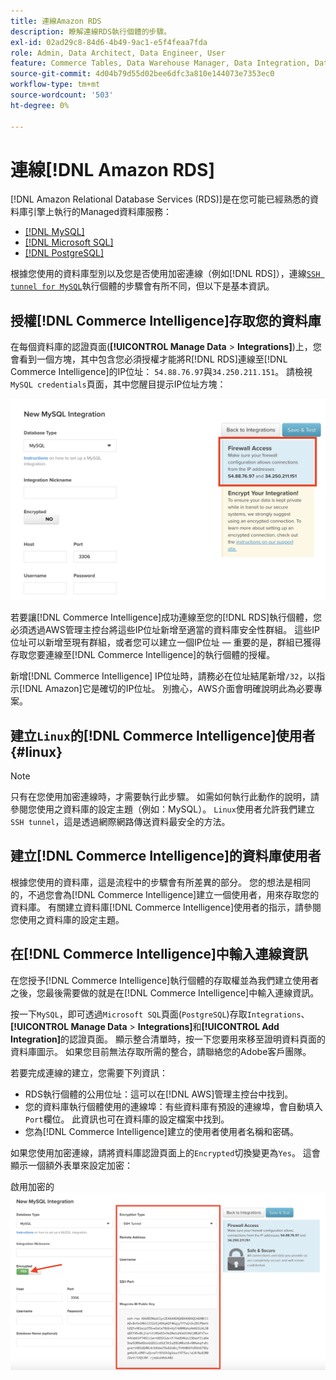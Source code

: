 ```yaml
---
title: 連線Amazon RDS
description: 瞭解連線RDS執行個體的步驟。
exl-id: 02ad29c8-84d6-4b49-9ac1-e5f4feaa7fda
role: Admin, Data Architect, Data Engineer, User
feature: Commerce Tables, Data Warehouse Manager, Data Integration, Data Import/Export
source-git-commit: 4d04b79d55d02bee6dfc3a810e144073e7353ec0
workflow-type: tm+mt
source-wordcount: '503'
ht-degree: 0%

---
```


# 連線[!DNL Amazon RDS]

[!DNL Amazon Relational Database Services (RDS)]是在您可能已經熟悉的資料庫引擎上執行的Managed資料庫服務：

* [[!DNL MySQL]](../integrations/mysql-via-a-direct-connection.md)
* [[!DNL Microsoft SQL]](../integrations/microsoft-sql-server.md)
* [[!DNL PostgreSQL]](../integrations/postgresql.md)

根據您使用的資料庫型別以及您是否使用加密連線（例如[!DNL RDS]），連線[`SSH tunnel for MySQL`](../integrations/mysql-via-ssh-tunnel.md)執行個體的步驟會有所不同，但以下是基本資訊。

## 授權[!DNL Commerce Intelligence]存取您的資料庫

在每個資料庫的認證頁面(**[!UICONTROL Manage Data** > **Integrations]**)上，您會看到一個方塊，其中包含您必須授權才能將R[!DNL RDS]連線至[!DNL Commerce Intelligence]的IP位址： `54.88.76.97`與`34.250.211.151`。 請檢視`MySQL credentials`頁面，其中您醒目提示IP位址方塊：

![Amazon RDS安全性群組設定顯示IP位址組態](../../../assets/RDS_IP.png)

若要讓[!DNL Commerce Intelligence]成功連線至您的[!DNL RDS]執行個體，您必須透過AWS管理主控台將這些IP位址新增至適當的資料庫安全性群組。 這些IP位址可以新增至現有群組，或者您可以建立一個IP位址 — 重要的是，群組已獲得存取您要連線至[!DNL Commerce Intelligence]的執行個體的授權。

新增[!DNL Commerce Intelligence] IP位址時，請務必在位址結尾新增`/32`，以指示[!DNL Amazon]它是確切的IP位址。 別擔心，AWS介面會明確說明此為必要專案。

## 建立`Linux`的[!DNL Commerce Intelligence]使用者 {#linux}

>[!NOTE]
>
>只有在您使用加密連線時，才需要執行此步驟。 如需如何執行此動作的說明，請參閱您使用之資料庫的設定主題（例如：MySQL）。 `Linux`使用者允許我們建立`SSH tunnel`，這是透過網際網路傳送資料最安全的方法。

## 建立[!DNL Commerce Intelligence]的資料庫使用者

根據您使用的資料庫，這是流程中的步驟會有所差異的部分。 您的想法是相同的，不過您會為[!DNL Commerce Intelligence]建立一個使用者，用來存取您的資料庫。 有關建立資料庫[!DNL Commerce Intelligence]使用者的指示，請參閱您使用之資料庫的設定主題。

## 在[!DNL Commerce Intelligence]中輸入連線資訊

在您授予[!DNL Commerce Intelligence]執行個體的存取權並為我們建立使用者之後，您最後需要做的就是在[!DNL Commerce Intelligence]中輸入連線資訊。

按一下`MySQL`，即可透過`Microsoft SQL`頁面(`PostgreSQL`)存取`Integrations`、**[!UICONTROL Manage Data** > **Integrations]**&#x200B;和&#x200B;**[!UICONTROL Add Integration]**&#x200B;的認證頁面。 顯示整合清單時，按一下您要用來移至證明資料頁面的資料庫圖示。 如果您目前無法存取所需的整合，請聯絡您的Adobe客戶團隊。

若要完成連線的建立，您需要下列資訊：

* RDS執行個體的公用位址：這可以在[!DNL AWS]管理主控台中找到。
* 您的資料庫執行個體使用的連線埠：有些資料庫有預設的連線埠，會自動填入`Port`欄位。 此資訊也可在資料庫的設定檔案中找到。
* 您為[!DNL Commerce Intelligence]建立的使用者使用者名稱和密碼。

如果您使用加密連線，請將資料庫認證頁面上的`Encrypted`切換變更為`Yes`。 這會顯示一個額外表單來設定加密：

啟用加密的![SQL整合表單顯示[是]選項](../../../assets/sql-integration-encrypted-yes.png)


